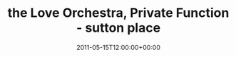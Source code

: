 ---
templateKey: event
guid: 0895d82d-6eab-11ea-99c5-002590d1d1b0
date: 2011-05-15T12:00:00+00:00
eventTime: '12pm'
title: the Love Orchestra, Private Function - sutton place
artist: the Love Orchestra
city: Toronto
venue: Private Function - sutton place
group: Tim Shia
guests: Attila Fias, Drew Birston
---